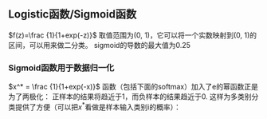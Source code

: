 ## Logistic函数/Sigmoid函数
$f(z)=\frac {1}{1+exp(-z)}$
取值范围为(0, 1)，它可以将一个实数映射到(0, 1)的区间，可以用来做二分类。
sigmoid的导数的最大值为0.25
### Sigmoid函数用于数据归一化
$x^* = \frac {1}{1+exp(-x)}$
函数（包括下面的softmax）加入了e的幂函数正是为了两极化：
正样本的结果将趋近于1，而负样本的结果趋近于0. 
这样为多类别分类提供了方便（可以把$x^*$看做是样本输入类别i的概率）：